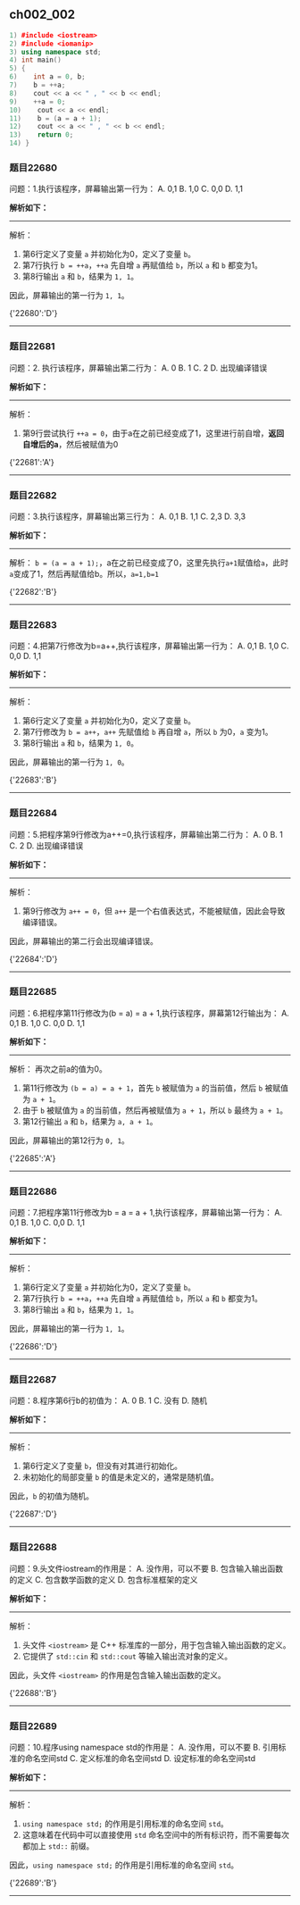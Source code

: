 ## ch002_002
``` c++
1) #include <iostream>
2) #include <iomanip>
3) using namespace std;
4) int main()
5) {
6)    int a = 0, b;
7)    b = ++a;
8)    cout << a << " , " << b << endl;
9)    ++a = 0;
10)    cout << a << endl;
11)    b = (a = a + 1); 
12)    cout << a << " , " << b << endl;
13)    return 0;
14) }

```
### 题目22680
问题：1.执行该程序，屏幕输出第一行为：
A.  0,1
B.  1,0
C.  0,0
D.  1,1


**解析如下：**

------

解析：
1. 第6行定义了变量 `a` 并初始化为0，定义了变量 `b`。
2. 第7行执行 `b = ++a`，`++a` 先自增 `a` 再赋值给 `b`，所以 `a` 和 `b` 都变为1。
3. 第8行输出 `a` 和 `b`，结果为 `1, 1`。

因此，屏幕输出的第一行为 `1, 1`。

{'22680':'D'}

------

### 题目22681
问题：2. 执行该程序，屏幕输出第二行为：
A.  0
B.  1
C.  2
D.  出现编译错误


**解析如下：**

------

解析：
1. 第9行尝试执行 `++a = 0`，由于a在之前已经变成了1，这里进行前自增，**返回自增后的a**，然后被赋值为0


{'22681':'A'}

------

### 题目22682
问题：3.执行该程序，屏幕输出第三行为：
A.  0,1
B.  1,1
C.  2,3
D.  3,3


**解析如下：**

------

解析：
`b = (a = a + 1);`，a在之前已经变成了0，这里先执行`a+1`赋值给`a`，此时`a`变成了1，然后再赋值给b。所以，`a=1,b=1`

{'22682':'B'}

------

### 题目22683
问题：4.把第7行修改为b=a++,执行该程序，屏幕输出第一行为：
A.  0,1
B.  1,0
C.  0,0
D.  1,1


**解析如下：**

------

解析：
1. 第6行定义了变量 `a` 并初始化为0，定义了变量 `b`。
2. 第7行修改为 `b = a++`，`a++` 先赋值给 `b` 再自增 `a`，所以 `b` 为0，`a` 变为1。
3. 第8行输出 `a` 和 `b`，结果为 `1, 0`。

因此，屏幕输出的第一行为 `1, 0`。

{'22683':'B'}

------

### 题目22684
问题：5.把程序第9行修改为a++=0,执行该程序，屏幕输出第二行为：
A.  0
B.  1
C.  2
D.  出现编译错误


**解析如下：**

------

解析：
1. 第9行修改为 `a++ = 0`，但 `a++` 是一个右值表达式，不能被赋值，因此会导致编译错误。

因此，屏幕输出的第二行会出现编译错误。

{'22684':'D'}

------

### 题目22685
问题：6.把程序第11行修改为(b = a) = a + 1,执行该程序，屏幕第12行输出为：
A.  0,1
B.  1,0
C.  0,0
D.  1,1


**解析如下：**

------

解析：
再次之前a的值为0。
1. 第11行修改为 `(b = a) = a + 1`，首先 `b` 被赋值为 `a` 的当前值，然后 `b` 被赋值为 `a + 1`。
2. 由于 `b` 被赋值为 `a` 的当前值，然后再被赋值为 `a + 1`，所以 `b` 最终为 `a + 1`。
3. 第12行输出 `a` 和 `b`，结果为 `a, a + 1`。

因此，屏幕输出的第12行为 `0, 1`。

{'22685':'A'}

------

### 题目22686
问题：7.把程序第11行修改为b = a = a + 1,执行该程序，屏幕输出第一行为：
A.  0,1
B.  1,0
C.  0,0
D.  1,1


**解析如下：**

------

解析：
1. 第6行定义了变量 `a` 并初始化为0，定义了变量 `b`。
2. 第7行执行 `b = ++a`，`++a` 先自增 `a` 再赋值给 `b`，所以 `a` 和 `b` 都变为1。
3. 第8行输出 `a` 和 `b`，结果为 `1, 1`。

因此，屏幕输出的第一行为 `1, 1`。

{'22686':'D'}

------

### 题目22687
问题：8.程序第6行b的初值为：
A.  0
B.  1
C.  没有
D.  随机


**解析如下：**

------

解析：
1. 第6行定义了变量 `b`，但没有对其进行初始化。
2. 未初始化的局部变量 `b` 的值是未定义的，通常是随机值。

因此，`b` 的初值为随机。

{'22687':'D'}

------

### 题目22688
问题：9.头文件iostream的作用是：
A.  没作用，可以不要
B.  包含输入输出函数的定义
C.  包含数学函数的定义
D.  包含标准框架的定义


**解析如下：**

------

解析：
1. 头文件 `<iostream>` 是 C++ 标准库的一部分，用于包含输入输出函数的定义。
2. 它提供了 `std::cin` 和 `std::cout` 等输入输出流对象的定义。

因此，头文件 `<iostream>` 的作用是包含输入输出函数的定义。

{'22688':'B'}

------

### 题目22689
问题：10.程序using namespace std的作用是：
A.  没作用，可以不要
B.  引用标准的命名空间std
C.  定义标准的命名空间std
D.  设定标准的命名空间std


**解析如下：**

------

解析：
1. `using namespace std;` 的作用是引用标准的命名空间 `std`。
2. 这意味着在代码中可以直接使用 `std` 命名空间中的所有标识符，而不需要每次都加上 `std::` 前缀。

因此，`using namespace std;` 的作用是引用标准的命名空间 `std`。

{'22689':'B'}

------

